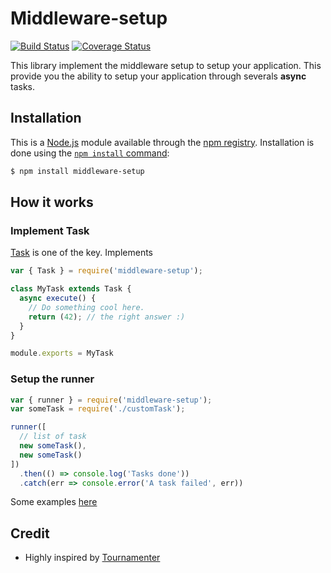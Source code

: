 # Middleware-setup

[![Build Status](https://travis-ci.org/jadok/middleware-setup.svg?branch=master)](https://travis-ci.org/jadok/middleware-setup)
[![Coverage Status](https://coveralls.io/repos/github/jadok/middleware-setup/badge.svg?branch=master)](https://coveralls.io/github/jadok/middleware-setup?branch=master)

This library implement the middleware setup to setup your application.
This provide you the ability to setup your application through severals **async** tasks.

## Installation

This is a [Node.js](https://nodejs.org/en/) module available through the
[npm registry](https://www.npmjs.com/). Installation is done using the
[`npm install` command](https://docs.npmjs.com/getting-started/installing-npm-packages-locally):

```sh
$ npm install middleware-setup
```

## How it works

### Implement Task

[Task](./src/task.js) is one of the key.
Implements

```javascript
var { Task } = require('middleware-setup');

class MyTask extends Task {
  async execute() {
    // Do something cool here.
    return (42); // the right answer :)
  }
}

module.exports = MyTask
```

### Setup the runner

```javascript
var { runner } = require('middleware-setup');
var someTask = require('./customTask');

runner([
  // list of task
  new someTask(),
  new someTask()
])
  .then(() => console.log('Tasks done'))
  .catch(err => console.error('A task failed', err))

```

Some examples [here](./example/sample.js)

## Credit

- Highly inspired by [Tournamenter](https://github.com/TendaDigital/Tournamenter/blob/master/app.js)
